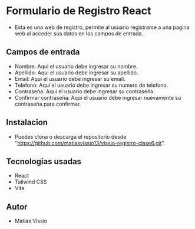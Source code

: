 # Formulario de Registro React

- Esta es una web de registro, permite al usuario registrarse a una pagina web al acceder sus datos en los campos de entrada.

## Campos de entrada

- Nombre: Aqui el usuario debe ingresar su nombre.
- Apellido: Aqui el usuario debe ingresar su apellido.
- Email: Aqui el usuario debe ingresar su email.
- Telefono: Aqui el usuario debe ingresar su numero de telefono.
- Contraseña: Aqui el usuario debe ingresar su contraseña.
- Confirmar contraseña: Aqui el usuario debe ingresar nuevamente su contraseña para confirmar.

## Instalacion

- Puedes clona o descarga el repositorio desde "https://github.com/matiasvissio13/vissio-registro-clase6.git".

## Tecnologias usadas

- React
- Tailwind CSS
- Vite

## Autor

- Matias Vissio

